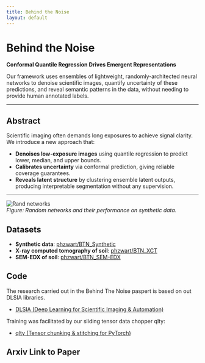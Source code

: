 ```yaml
---
title: Behind the Noise
layout: default
---
```


# Behind the Noise  
**Conformal Quantile Regression Drives Emergent Representations**

Our framework uses ensembles of lightweight, randomly-architected neural networks to denoise scientific images, quantify uncertainty of these predictions, and reveal semantic patterns in the data, without needing to provide human annotated labels. 

---

## Abstract

Scientific imaging often demands long exposures to achieve signal clarity. We introduce a new approach that:

- **Denoises low-exposure images** using quantile regression to predict lower, median, and upper bounds.  
- **Calibrates uncertainty** via conformal prediction, giving reliable coverage guarantees.  
- **Reveals latent structure** by clustering ensemble latent outputs, producing interpretable segmentation without any supervision.

---
![Rand networks](assets/images/Suplementary_Figure1.png)  
*Figure: Random networks and their performance on synthetic data.*



## Datasets

- **Synthetic data**: [phzwart/BTN_Synthetic](https://huggingface.co/datasets/phzwart/BTN_Synthetic)  
- **X-ray computed tomography of soil**: [phzwart/BTN_XCT](https://huggingface.co/datasets/phzwart/BTN_XCT)  
- **SEM-EDX of soil**: [phzwart/BTN_SEM-EDX](https://huggingface.co/datasets/phzwart/BTN_SEM-EDX)  

## Code
The research carried out in the Behind The Noise paspert is based on out DLSIA libraries.
- [DLSIA (Deep Learning for Scientific Imaging & Automation)](https://github.com/phzwart/dlsia)

Training was facilitated by our sliding tensor data chopper qlty: 
- [qlty (Tensor chunking & stitching for PyTorch)](https://github.com/phzwatr/qlty)  


## Arxiv Link to Paper


